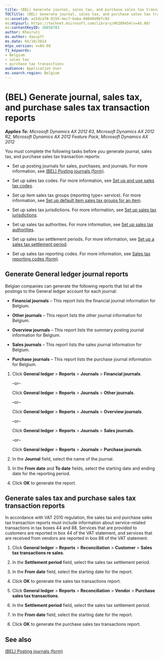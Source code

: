 ```yaml
---
title: (BEL) Generate journal, sales tax, and purchase sales tax transaction reports
TOCTitle: (BEL) Generate journal, sales tax, and purchase sales tax transaction reports
ms:assetid: a15dca78-9159-4ec7-baba-84049d9bfc9d
ms:mtpsurl: https://technet.microsoft.com/library/Hh209454(v=AX.60)
ms:contentKeyID: 36058783
author: Khairunj
ms.author: daxcpft
ms.date: 04/18/2014
mtps_version: v=AX.60
f1_keywords:
- Belgium
- sales tax
- purchase tax tranasctions
audience: Application User
ms.search.region: Belgium
---
```


# (BEL) Generate journal, sales tax, and purchase sales tax transaction reports 


_**Applies To:** Microsoft Dynamics AX 2012 R3, Microsoft Dynamics AX 2012 R2, Microsoft Dynamics AX 2012 Feature Pack, Microsoft Dynamics AX 2012_

You must complete the following tasks before you generate journal, sales tax, and purchase sales tax transaction reports:

  - Set up posting journals for sales, purchases, and journals. For more information, see [(BEL) Posting journals (form)](https://technet.microsoft.com/library/aa592268\(v=ax.60\)).

  - Set up sales tax codes. For more information, see [Set up and use sales tax codes](set-up-and-use-sales-tax-codes.md).

  - Set up item sales tax groups (reporting type= service). For more information, see [Set up default item sales tax groups for an item](set-up-default-item-sales-tax-groups-for-an-item.md).

  - Set up sales tax jurisdictions. For more information, see [Set up sales tax jurisdictions](set-up-sales-tax-jurisdictions.md).

  - Set up sales tax authorities. For more information, see [Set up sales tax authorities](set-up-sales-tax-authorities.md).

  - Set up sales tax settlement periods. For more information, see [Set up a sales tax settlement period](set-up-a-sales-tax-settlement-period.md).

  - Set up sales tax reporting codes. For more information, see [Sales tax reporting codes (form)](https://technet.microsoft.com/library/aa588316\(v=ax.60\)).

## Generate General ledger journal reports

Belgian companies can generate the following reports that list all the postings to the General ledger account for each journal:

  - **Financial journals** – This report lists the financial journal information for Belgium.

  - **Other journals** – This report lists the other journal information for Belgium.

  - **Overview journals** – This report lists the summary posting journal information for Belgium.

  - **Sales journals** – This report lists the sales journal information for Belgium.

  - **Purchase journals** – This report lists the purchase journal information for Belgium.

<!-- end list -->

1.  Click **General ledger** \> **Reports** \> **Journals** \> **Financial journals**.
    
    –or–
    
    Click **General ledger** \> **Reports** \> **Journals** \> **Other journals**.
    
    –or–
    
    Click **General ledger** \> **Reports** \> **Journals** \> **Overview journals**.
    
    –or–
    
    Click **General ledger** \> **Reports** \> **Journals** \> **Sales journals**.
    
    –or–
    
    Click **General ledger** \> **Reports** \> **Journals** \> **Purchase journals**.

2.  In the **Journal** field, select the name of the journal.

3.  In the **From date** and **To date** fields, select the starting date and ending date for the reporting period.

4.  Click **OK** to generate the report.

## Generate sales tax and purchase sales tax transaction reports

In accordance with VAT 2010 regulation, the sales tax and purchase sales tax transaction reports must include information about service-related transactions in tax boxes 44 and 88. Services that are provided to customers are reported in box 44 of the VAT statement, and services that are received from vendors are reported in box 88 of the VAT statement.

1.  Click **General ledger** \> **Reports** \> **Reconciliation** \> **Customer** \> **Sales tax transactions re sales**.

2.  In the **Settlement period** field, select the sales tax settlement period.

3.  In the **From date** field, select the starting date for the report.

4.  Click **OK** to generate the sales tax transactions report.

5.  Click **General ledger** \> **Reports** \> **Reconciliation** \> **Vendor** \> **Purchase sales tax transactions**.

6.  In the **Settlement period** field, select the sales tax settlement period.

7.  In the **From date** field, select the starting date for the report.

8.  Click **OK** to generate the purchase sales tax transactions report.

## See also

[(BEL) Posting journals (form)](https://technet.microsoft.com/library/aa592268\(v=ax.60\))

  


